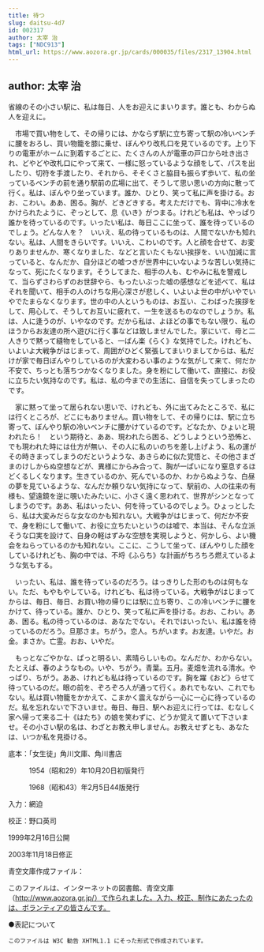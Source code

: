 ```yaml
---
title: 待つ
slug: daitsu-4d7
id: 002317
author: 太宰 治
tags: ["NDC913"]
html_url: https://www.aozora.gr.jp/cards/000035/files/2317_13904.html
---
```


## author: 太宰 治

省線のその小さい駅に、私は毎日、人をお迎えにまいります。誰とも、わからぬ人を迎えに。

　市場で買い物をして、その帰りには、かならず駅に立ち寄って駅の冷いベンチに腰をおろし、買い物籠を膝に乗せ、ぼんやり改札口を見ているのです。上り下りの電車がホームに到着するごとに、たくさんの人が電車の戸口から吐き出され、どやどや改札口にやって来て、一様に怒っているような顔をして、パスを出したり、切符を手渡したり、それから、そそくさと脇目も振らず歩いて、私の坐っているベンチの前を通り駅前の広場に出て、そうして思い思いの方向に散って行く。私は、ぼんやり坐っています。誰か、ひとり、笑って私に声を掛ける。おお、こわい。ああ、困る。胸が、どきどきする。考えただけでも、背中に冷水をかけられたように、ぞっとして、息《いき》がつまる。けれども私は、やっぱり誰かを待っているのです。いったい私は、毎日ここに坐って、誰を待っているのでしょう。どんな人を？　いいえ、私の待っているものは、人間でないかも知れない。私は、人間をきらいです。いいえ、こわいのです。人と顔を合せて、お変りありませんか、寒くなりました、などと言いたくもない挨拶を、いい加減に言っていると、なんだか、自分ほどの嘘つきが世界中にいないような苦しい気持になって、死にたくなります。そうしてまた、相手の人も、むやみに私を警戒して、当らずさわらずのお世辞やら、もったいぶった嘘の感想などを述べて、私はそれを聞いて、相手の人のけちな用心深さが悲しく、いよいよ世の中がいやでいやでたまらなくなります。世の中の人というものは、お互い、こわばった挨拶をして、用心して、そうしてお互いに疲れて、一生を送るものなのでしょうか。私は、人に逢うのが、いやなのです。だから私は、よほどの事でもない限り、私のほうからお友達の所へ遊びに行く事などは致しませんでした。家にいて、母と二人きりで黙って縫物をしていると、一ばん楽《らく》な気持でした。けれども、いよいよ大戦争がはじまって、周囲がひどく緊張してまいりましてからは、私だけが家で毎日ぼんやりしているのが大変わるい事のような気がして来て、何だか不安で、ちっとも落ちつかなくなりました。身を粉にして働いて、直接に、お役に立ちたい気持なのです。私は、私の今までの生活に、自信を失ってしまったのです。

　家に黙って坐って居られない思いで、けれども、外に出てみたところで、私には行くところが、どこにもありません。買い物をして、その帰りには、駅に立ち寄って、ぼんやり駅の冷いベンチに腰かけているのです。どなたか、ひょいと現われたら！　という期待と、ああ、現われたら困る、どうしようという恐怖と、でも現われた時には仕方が無い、その人に私のいのちを差し上げよう、私の運がその時きまってしまうのだというような、あきらめに似た覚悟と、その他さまざまのけしからぬ空想などが、異様にからみ合って、胸が一ぱいになり窒息するほどくるしくなります。生きているのか、死んでいるのか、わからぬような、白昼の夢を見ているような、なんだか頼りない気持になって、駅前の、人の往来の有様も、望遠鏡を逆に覗いたみたいに、小さく遠く思われて、世界がシンとなってしまうのです。ああ、私はいったい、何を待っているのでしょう。ひょっとしたら、私は大変みだらな女なのかも知れない。大戦争がはじまって、何だか不安で、身を粉にして働いて、お役に立ちたいというのは嘘で、本当は、そんな立派そうな口実を設けて、自身の軽はずみな空想を実現しようと、何かしら、よい機会をねらっているのかも知れない。ここに、こうして坐って、ぼんやりした顔をしているけれども、胸の中では、不埒《ふらち》な計画がちろちろ燃えているような気もする。

　いったい、私は、誰を待っているのだろう。はっきりした形のものは何もない。ただ、もやもやしている。けれども、私は待っている。大戦争がはじまってからは、毎日、毎日、お買い物の帰りには駅に立ち寄り、この冷いベンチに腰をかけて、待っている。誰か、ひとり、笑って私に声を掛ける。おお、こわい。ああ、困る。私の待っているのは、あなたでない。それではいったい、私は誰を待っているのだろう。旦那さま。ちがう。恋人。ちがいます。お友達。いやだ。お金。まさか。亡霊。おお、いやだ。

　もっとなごやかな、ぱっと明るい、素晴らしいもの。なんだか、わからない。たとえば、春のようなもの。いや、ちがう。青葉。五月。麦畑を流れる清水。やっぱり、ちがう。ああ、けれども私は待っているのです。胸を躍《おど》らせて待っているのだ。眼の前を、ぞろぞろ人が通って行く。あれでもない、これでもない。私は買い物籠をかかえて、こまかく震えながら一心に一心に待っているのだ。私を忘れないで下さいませ。毎日、毎日、駅へお迎えに行っては、むなしく家へ帰って来る二十《はたち》の娘を笑わずに、どうか覚えて置いて下さいませ。その小さい駅の名は、わざとお教え申しません。お教えせずとも、あなたは、いつか私を見掛ける。













底本：「女生徒」角川文庫、角川書店


　　　1954（昭和29）年10月20日初版発行

　　　1968（昭和43）年2月5日44版発行

入力：網迫

校正：野口英司

1999年2月16日公開

2003年11月18日修正

青空文庫作成ファイル：

このファイルは、インターネットの図書館、青空文庫（http://www.aozora.gr.jp/）で作られました。入力、校正、制作にあたったのは、ボランティアの皆さんです。









●表記について


	このファイルは W3C 勧告 XHTML1.1 にそった形式で作成されています。